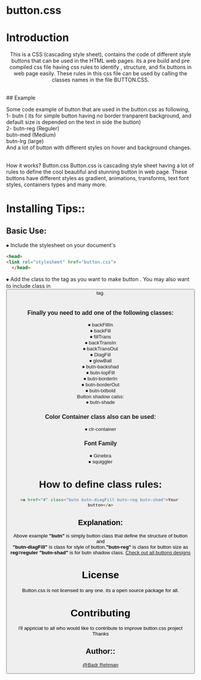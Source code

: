 # button.css
# Introduction
<center><p>This is a CSS (cascading style sheet), contains the code of different style buttons that can be used in the HTML web pages.
       its a pre build and pre compiled css file having css rules to identify , structure, and fix buttons in web page easily. These rules in this css file can be       used by calling the classes names in the file BUTTON.CSS.</p></center><br>
## Example
<p>Some code example of  button that are used in the button.css as following,<br>
                       1- butn ( its for simple button having no border tranparent background, and default size is depended on the text in side the button)<br>
                       2- butn-reg (Reguler) <br>
                           butn-med (Medium)<br>
                           butn-lrg (large)<br>
                 And a lot of button with different styles on hover and background changes.</p><br>
How it works?
Button.css
Button.css is cascading style sheet having a lot of rules to define the cool beautiful and stunning button in web page. These buttons have different styles as gradient, animations, transforms, text font styles, containers types and many more.

# Installing Tips::
## Basic Use:
⦁	Include the stylesheet on your document's <head><br>
```html
<head>
<link rel="stylesheet" href="button.css">
  </head> 
```
⦁	Add the class to the <a> tag as  you want to make button . You may also want to include class in <button> tag.<br>
<br>
### Finally you need to add one of the following classes: 
⦁	backFillIn<br>
⦁	backFill<br>
⦁	fillTrans<br>
⦁	backTransIn<br>
⦁	backTransOut<br>
⦁	DiagFill<br>
⦁	glowBall<br>
⦁	butn-backshad<br>
⦁	butn-topFill<br>
⦁	butn-borderIn<br>
⦁	butn-borderOut<br>
⦁	butn-txtbold<br>
Button shadow calss:<br>
⦁	butn-shade<br>
### Color Container class also can be used:
⦁	clr-container<br>
### Font Family
⦁	Ginebra<br>
⦁	squiggler<br>
# How to define class rules:
```html
<a href="#" class="butn butn-diagFill butn-reg butn-shad">Your 
button</a>
```
## Explanation:
Above example <strong>"butn"</strong> is simply button class that define the structure of button and<br>
<strong>"butn-diagFill"</strong> is class for style of button,<strong>"butn-reg"</strong> is class for button size as <strong>reg=reguler</strong> <strong>"butn-shad"</strong> is for butn shadow class.
<a href="#">Check out all buttons designs</a>

# License
 Button.css is not licensed to any one. its a open source package for all.

# Contributing
i'll appriciat to all who would like to contribute to improve button.css project<br>
Thanks<br>

## Author::
<a href="https://twitter.com/BadrRehman">@Badr Rehman</a>
